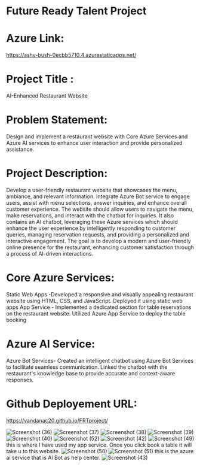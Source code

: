 # Future Ready Talent Project
# Azure Link:
https://ashy-bush-0ecbb5710.4.azurestaticapps.net/
# Project Title :
AI-Enhanced Restaurant Website
# Problem Statement:
Design and implement a restaurant website with Core Azure Services and Azure AI services to enhance user interaction and provide personalized assistance.
# Project Description:
Develop a user-friendly restaurant website that showcases the menu, ambiance, and relevant information. Integrate Azure Bot service to engage users, assist with menu selections, answer inquiries, and enhance overall customer experience. 
The website should allow users to navigate the menu, make reservations, and interact with the chatbot for inquiries.
It also contains an AI chatbot, leveraging these Azure services which should enhance the user experience by intelligently responding to customer queries, managing reservation requests, and providing a personalized and interactive engagement. 
The goal is to develop a modern and user-friendly online presence for the restaurant, enhancing customer satisfaction through a process of AI-driven interactions.
# Core Azure Services:
Static Web Apps -Developed a responsive and visually appealing restaurant website using HTML, CSS, and JavaScript.
Deployed it using static web apps
App Service - Implemented a dedicated section for table reservations on the restaurant website.
Utilized Azure App Service to deploy the table booking
# Azure AI Service:
Azure Bot Services- Created an intelligent chatbot using Azure Bot Services to facilitate seamless communication.
Linked the chatbot with the restaurant's knowledge base to provide accurate and context-aware responses.
# Github Deployement URL:
https://vandanac20.github.io/FRTproject/

![Screenshot (36)](https://github.com/vandanac20/FRTproject/assets/112802256/06955b8f-3db5-4ccd-9b6c-512b3be7f320)
![Screenshot (37)](https://github.com/vandanac20/FRTproject/assets/112802256/5c612483-1ba1-4538-ac2f-a6f20b74c70d)
![Screenshot (38)](https://github.com/vandanac20/FRTproject/assets/112802256/fef1386a-42be-4776-88df-8e815be339c1)
![Screenshot (39)](https://github.com/vandanac20/FRTproject/assets/112802256/92f187d2-45ff-4b2e-82e2-5af19f409916)
![Screenshot (40)](https://github.com/vandanac20/FRTproject/assets/112802256/f888e60d-3382-4302-8436-fb56ee2d9554)
![Screenshot (52)](https://github.com/vandanac20/FRTproject/assets/112802256/f92d7d2e-e052-42df-b280-9d9a367136be)
![Screenshot (42)](https://github.com/vandanac20/FRTproject/assets/112802256/90bbb469-80a4-42d5-aaa8-ed2619ee28f8)
![Screenshot (49)](https://github.com/vandanac20/FRTproject/assets/112802256/2d520f27-8a2e-49e6-b488-d83f833e5e04)
this is where I have used my app service. Once you click book a table it will take u to this website.
![Screenshot (50)](https://github.com/vandanac20/FRTproject/assets/112802256/01b9adf1-65b5-4cfe-91fd-a60aa0ac2552)
![Screenshot (51)](https://github.com/vandanac20/FRTproject/assets/112802256/815795b6-f6bf-47cd-8e4d-06169d9b142b)
this is the azure ai service that is AI Bot as help center.
![Screenshot (43)](https://github.com/vandanac20/FRTproject/assets/112802256/e0355d18-69fd-41cd-9a6f-89345ec26934)




